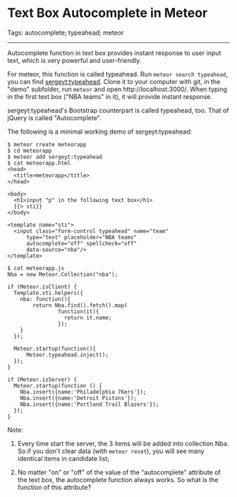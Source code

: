 # Text Box Autocomplete in Meteor
Tags: autocomplete; typeahead; meteor

------

Autocomplete function in text box provides instant response to user input text, which is very powerful and user-friendly.

For meteor, this function is called typeahead.
Run `meteor search typeahead`, you can find [sergeyt:typeahead](https://github.com/sergeyt/meteor-typeahead).
Clone it to your computer with git, in the "demo" subfolder, run `meteor` and open http://localhost:3000/.
When typing in the first text box ("NBA teams" in it), it will provide instant response.

sergeyt:typeahead's Bootstrap counterpart is called typeahead, too. That of jQuery is called "Autocomplete".

The following is a minimal working demo of sergeyt:typeahead:

    $ meteor create meteorapp
    $ cd meteorapp
    $ meteor add sergeyt:typeahead
    $ cat meteorapp.html
    <head>
      <title>meteorapp</title>
    </head>

    <body>
      <h1>input "p" in the following text box</h1>
      {{> sti}}
    </body>

    <template name="sti">
      <input class="form-control typeahead" name="team"
          type="text" placeholder="NBA teams"
          autocomplete="off" spellcheck="off"
          data-source="nba"/>
    </template>

    $ cat meteorapp.js
    Nba = new Meteor.Collection("nba");

    if (Meteor.isClient) {
      Template.sti.helpers({
        nba: function(){
            return Nba.find().fetch().map(
                    function(it){
                      return it.name;
                    });
        }
      });

      Meteor.startup(function(){
          Meteor.typeahead.inject();
      });
    }

    if (Meteor.isServer) {
      Meteor.startup(function () {
        Nba.insert({name:'Philadelphia 76ers'});
        Nba.insert({name:'Detroit Pistons'});
        Nba.insert({name:'Portland Trail Blazers'});
      });
    }

Note:

1. Every time start the server, the 3 items will be added into collection Nba. So if you don't clear data (with `meteor reset`), you will see many identical items in candidate list;

1. No matter "on" or "off" of the value of the "autocomplete" attribute of the text box, the autocomplete function always works. So what is the function of this attribute?
